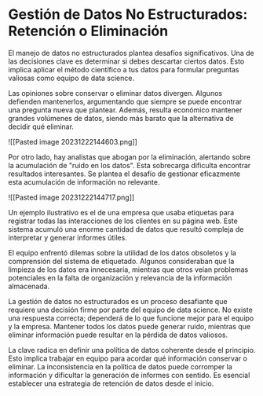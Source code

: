 # Gestión de Datos No Estructurados: Retención o Eliminación

El manejo de datos no estructurados plantea desafíos significativos. Una de las decisiones clave es determinar si debes descartar ciertos datos. Esto implica aplicar el método científico a tus datos para formular preguntas valiosas como equipo de data science.

Las opiniones sobre conservar o eliminar datos divergen. Algunos defienden mantenerlos, argumentando que siempre se puede encontrar una pregunta nueva que plantear. Además, resulta económico mantener grandes volúmenes de datos, siendo más barato que la alternativa de decidir qué eliminar.

![[Pasted image 20231222144603.png]]

Por otro lado, hay analistas que abogan por la eliminación, alertando sobre la acumulación de "ruido en los datos". Esta sobrecarga dificulta encontrar resultados interesantes. Se plantea el desafío de gestionar eficazmente esta acumulación de información no relevante.

![[Pasted image 20231222144717.png]]

Un ejemplo ilustrativo es el de una empresa que usaba etiquetas para registrar todas las interacciones de los clientes en su página web. Este sistema acumuló una enorme cantidad de datos que resultó compleja de interpretar y generar informes útiles.

El equipo enfrentó dilemas sobre la utilidad de los datos obsoletos y la comprensión del sistema de etiquetado. Algunos consideraban que la limpieza de los datos era innecesaria, mientras que otros veían problemas potenciales en la falta de organización y relevancia de la información almacenada.

La gestión de datos no estructurados es un proceso desafiante que requiere una decisión firme por parte del equipo de data science. No existe una respuesta correcta; dependerá de lo que funcione mejor para el equipo y la empresa. Mantener todos los datos puede generar ruido, mientras que eliminar información puede resultar en la pérdida de datos valiosos.

La clave radica en definir una política de datos coherente desde el principio. Esto implica trabajar en equipo para acordar qué información conservar o eliminar. La inconsistencia en la política de datos puede corromper la información y dificultar la generación de informes con sentido. Es esencial establecer una estrategia de retención de datos desde el inicio.


